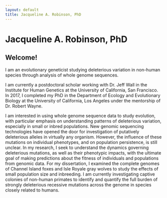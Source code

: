```yaml
---
layout: default
title: Jacqueline A. Robinson, PhD
---
```


# Jacqueline A. Robinson, PhD

## Welcome!

I am an evolutionary geneticist studying deleterious variation in non-human species through analysis of whole genome sequences.

I am currently a postdoctoral scholar working with Dr. Jeff Wall in the Institute for Human Genetics at the University of California, San Francisco. In 2017, I completed my PhD in the Department of Ecology and Evolutionary Biology at the University of California, Los Angeles under the mentorship of Dr. Robert Wayne. 

I am interested in using whole genome sequence data to study evolution, with particular emphasis on understanding patterns of deleterious variation, especially in small or inbred populations. New genomic sequencing technologies have opened the door for investigation of putatively deleterious alleles in virtually any organism. However, the influence of these mutations on individual phenotypes, and on population persistence, is still unclear. In my research, I seek to understand the dynamics governing deleterious mutations, as well as their phenotypic impacts, with the ultimate goal of making predictions about the fitness of individuals and populations from genomic data. For my dissertation, I examined the complete genomes of Channel Island foxes and Isle Royale gray wolves to study the effects of small population size and inbreeding. I am currently investigating captive colonies of non-human primates to identify and quantify the full burden of strongly deleterious recessive mutations across the genome in species closely related to humans.
